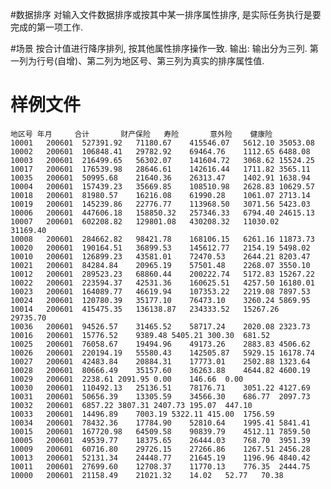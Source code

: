 #数据排序
	对输入文件数据排序或按其中某一排序属性排序, 是实际任务执行是要完成的第一项工作.

#场景
	按合计值进行降序排列, 按其他属性排序操作一致.
	输出: 输出分为三列. 第一列为行号(自增)、第二列为地区号、第三列为真实的排序属性值.

# 样例文件
	地区号 年月     合计       财产保险   寿险       意外险    健康险
	10001	200601	527391.92	71180.67	415546.07	5612.10	35053.08
	10002	200601	106848.41	29782.92	69464.76	1112.65	6488.08
	10003	200601	216499.65	56302.07	141604.72	3068.62	15524.25
	10017	200601	176539.98	28646.61	142616.44	1711.82	3565.11
	10035	200601	50995.68	21640.36	26313.47	1402.91	1638.94
	10004	200601	157439.23	35669.85	108510.98	2628.83	10629.57
	10018	200601	81980.57	16216.08	61990.28	1061.07	2713.14
	10019	200601	145239.86	22776.77	113968.50	3071.56	5423.03
	10006	200601	447606.18	158850.32	257346.33	6794.40	24615.13
	10007	200601	602208.82	129801.08	430208.32	11030.02	31169.40
	10008	200601	284662.82	98421.78	168106.15	6261.16	11873.73
	10020	200601	190164.51	36899.53	145612.77	2154.19	5498.02
	10010	200601	126899.23	43581.01	72470.53	2644.21	8203.47
	10021	200601	84284.84	20965.19	57501.48	2268.07	3550.10
	10012	200601	289523.23	68860.44	200222.74	5172.83	15267.22
	10022	200601	223594.37	42531.36	160625.51	4257.50	16180.01
	10023	200601	164089.77	46619.94	107353.22	2219.08	7897.53
	10024	200601	120780.39	35177.10	76473.10	3260.24	5869.95
	10014	200601	415475.35	136138.87	234333.52	15267.26	29735.70
	10036	200601	94526.57	31465.52	58717.24	2020.08	2323.73
	10016	200601	15776.52	9389.48	5405.21	300.30	681.52
	10025	200601	76058.67	19494.96	49173.26	2883.83	4506.62
	10026	200601	220194.19	55580.43	142505.87	5929.15	16178.74
	10027	200601	42483.84	20884.31	17773.01	2502.88	1323.64
	10028	200601	80666.49	35157.60	36263.88	4644.82	4600.19
	10029	200601	2238.61	2091.95	0.00	146.66	0.00
	10030	200601	110492.13	25136.51	78176.71	3051.22	4127.69
	10031	200601	50656.39	13305.59	34566.30	686.77	2097.73
	10032	200601	6857.22	3807.31	2407.73	195.07	447.10
	10033	200601	14496.89	7003.19	5322.11	415.00	1756.59
	10034	200601	78432.36	17784.90	52810.64	1995.41	5841.41
	10015	200601	167720.98	64509.58	90839.79	4512.11	7859.50
	10005	200601	49539.77	18375.65	26444.03	768.70	3951.39
	10009	200601	60716.80	29726.15	27266.86	1267.51	2456.28
	10013	200601	52131.34	24448.77	21645.19	1196.96	4840.42
	10011	200601	27699.60	12708.37	11770.13	776.35	2444.75
	10000	200601	21158.49	21021.32	14.02	52.77	70.38